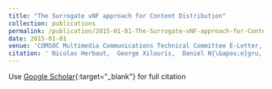 ```yaml
---
title: "The Surrogate vNF approach for Content Distribution"
collection: publications
permalink: /publication/2015-01-01-The-Surrogate-vNF-approach-for-Content-Distribution
date: 2015-01-01
venue: 'COMSOC Multimedia Communications Technical Committee E-Letter,'
citation: ' Nicolas Herbaut,  George Xilouris,  Daniel N{\&apos;e}gru, &quot;The Surrogate vNF approach for Content Distribution.&quot; COMSOC Multimedia Communications Technical Committee E-Letter,, 2015.'
---
```

Use [Google Scholar](https://scholar.google.com/scholar?q=The+Surrogate+vNF+approach+for+Content+Distribution){:target="_blank"} for full citation